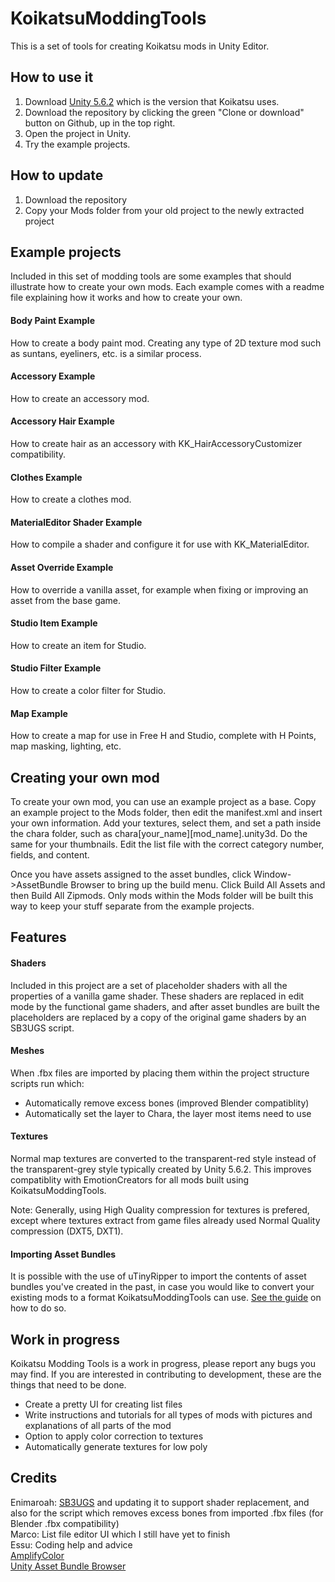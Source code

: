 # KoikatsuModdingTools
This is a set of tools for creating Koikatsu mods in Unity Editor.

## How to use it
1. Download [Unity 5.6.2](https://unity3d.com/get-unity/download/archive) which is the version that Koikatsu uses.
2. Download the repository by clicking the green "Clone or download" button on Github, up in the top right.
3. Open the project in Unity.
4. Try the example projects.

## How to update
1. Download the repository
2. Copy your Mods folder from your old project to the newly extracted project

## Example projects
Included in this set of modding tools are some examples that should illustrate how to create your own mods. Each example comes with a readme file explaining how it works and how to create your own.

#### Body Paint Example
How to create a body paint mod. Creating any type of 2D texture mod such as suntans, eyeliners, etc. is a similar process.

#### Accessory Example
How to create an accessory mod.

#### Accessory Hair Example
How to create hair as an accessory with KK_HairAccessoryCustomizer compatibility.

#### Clothes Example
How to create a clothes mod.

#### MaterialEditor Shader Example
How to compile a shader and configure it for use with KK_MaterialEditor.

#### Asset Override Example
How to override a vanilla asset, for example when fixing or improving an asset from the base game.

#### Studio Item Example
How to create an item for Studio.

#### Studio Filter Example
How to create a color filter for Studio.

#### Map Example
How to create a map for use in Free H and Studio, complete with H Points, map masking, lighting, etc.

## Creating your own mod
To create your own mod, you can use an example project as a base. Copy an example project to the Mods folder, then edit the manifest.xml and insert your own information. Add your textures, select them, and set a path inside the chara folder, such as chara\[your_name]\[mod_name].unity3d. Do the same for your thumbnails. Edit the list file with the correct category number, fields, and content.

Once you have assets assigned to the asset bundles, click Window->AssetBundle Browser to bring up the build menu. Click Build All Assets and then Build All Zipmods. Only mods within the Mods folder will be built this way to keep your stuff separate from the example projects.

## Features
#### Shaders
Included in this project are a set of placeholder shaders with all the properties of a vanilla game shader. These shaders are replaced in edit mode by the functional game shaders, and after asset bundles are built the placeholders are replaced by a copy of the original game shaders by an SB3UGS script.

#### Meshes
When .fbx files are imported by placing them within the project structure scripts run which:
* Automatically remove excess bones (improved Blender compatiblity)
* Automatically set the layer to Chara, the layer most items need to use

#### Textures
Normal map textures are converted to the transparent-red style instead of the transparent-grey style typically created by Unity 5.6.2. This improves compatiblity with EmotionCreators for all mods built using KoikatsuModdingTools.

Note: Generally, using High Quality compression for textures is prefered, except where textures extract from game files already used Normal Quality compression (DXT5, DXT1).

#### Importing Asset Bundles
It is possible with the use of uTinyRipper to import the contents of asset bundles you've created in the past, in case you would like to convert your existing mods to a format KoikatsuModdingTools can use. [See the guide](https://github.com/IllusionMods/KoikatsuModdingTools/wiki/Importing-Contents-Of-AssetBundles) on how to do so.

## Work in progress
Koikatsu Modding Tools is a work in progress, please report any bugs you may find. If you are interested in contributing to development, these are the things that need to be done.

* Create a pretty UI for creating list files
* Write instructions and tutorials for all types of mods with pictures and explanations of all parts of the mod
* Option to apply color correction to textures
* Automatically generate textures for low poly

## Credits
Enimaroah: [SB3UGS](https://github.com/enimaroah/SB3Utility) and updating it to support shader replacement, and also for the script which removes excess bones from imported .fbx files (for Blender .fbx compatibility)<br/>
Marco: List file editor UI which I still have yet to finish<br/>
Essu: Coding help and advice<br/>
[AmplifyColor](https://github.com/AmplifyCreations/AmplifyColor)<br/>
[Unity Asset Bundle Browser](https://github.com/Unity-Technologies/AssetBundles-Browser)<br/>
